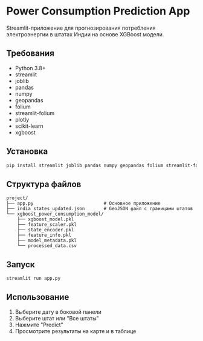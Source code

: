# Power Consumption Prediction App

Streamlit-приложение для прогнозирования потребления электроэнергии в штатах Индии на основе XGBoost модели.

## Требования

- Python 3.8+
- streamlit
- joblib
- pandas
- numpy
- geopandas
- folium
- streamlit-folium
- plotly
- scikit-learn
- xgboost

## Установка

```bash
pip install streamlit joblib pandas numpy geopandas folium streamlit-folium plotly scikit-learn xgboost
```

## Структура файлов

```
project/
├── app.py                          # Основное приложение
├── india_states_updated.json       # GeoJSON файл с границами штатов
└── xgboost_power_consumption_model/
    ├── xgboost_model.pkl
    ├── feature_scaler.pkl
    ├── state_encoder.pkl
    ├── feature_info.pkl
    ├── model_metadata.pkl
    └── processed_data.csv
```

## Запуск

```bash
streamlit run app.py
```

## Использование

1. Выберите дату в боковой панели
2. Выберите штат или "Все штаты"
3. Нажмите "Predict"
4. Просмотрите результаты на карте и в таблице
